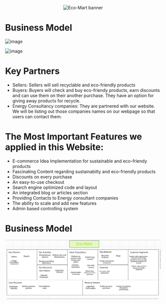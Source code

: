 <p align="center"><img src="https://i.ibb.co/SJDCT88/Eco-Mart.png" alt="Eco-Mart banner"></p>

# Business Model

![image](https://user-images.githubusercontent.com/62741672/127739099-f799b51a-8d47-45e9-90e9-4054704225fa.png)

![image](https://user-images.githubusercontent.com/62741672/127739191-5699ae25-52ae-4344-b075-5dad270abde7.png)

# Key Partners

- Sellers: Sellers will sell recyclable and eco-friendly products
- Buyers: Buyers will check and buy eco-friendy products, earn discounts and can use them on their another purchase. They have an option for giving away products for recycle.
- Energy Consultancy companies: They are partnered with our website. We will be listing out those companies names on our webpage so that users can contact them.

# The Most Important Features we applied in this Website:

- E-commerce Idea Implementation for sustainable and eco-friendy products
- Fascinating Content regarding sustainabilty and eco-friendly products
- Discounts on every purchase
- An easy-to-use checkout
- Search engine optimized code and layout
- An integrated blog or articles section
- Providing Contacts to Energy consultant companies
- The ability to scale and add new features
- Admin based controlling system

# Business Model

![Capture](https://github.com/YashKandalkar/eco-mart/blob/1408487da00804cfb10a59e58f7606f5d7d52c38/images/EcomartBusinessModel.png)
